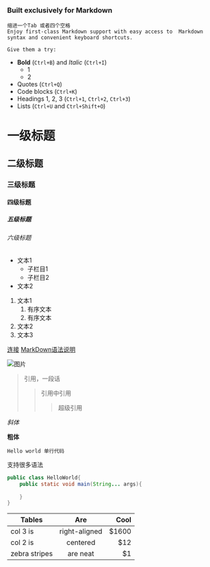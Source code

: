 ### Built exclusively for Markdown ###

    缩进一个Tab 或者四个空格
    Enjoy first-class Markdown support with easy access to  Markdown syntax and convenient keyboard shortcuts.

    Give them a try:

- **Bold** (`Ctrl+B`) and *Italic* (`Ctrl+I`)
    + 1
    + 2
- Quotes (`Ctrl+Q`)
- Code blocks (`Ctrl+K`)
- Headings 1, 2, 3 (`Ctrl+1`, `Ctrl+2`, `Ctrl+3`)
- Lists (`Ctrl+U` and `Ctrl+Shift+O`)

# 一级标题
## 二级标题
### 三级标题
#### 四级标题
##### 五级标题
###### 六级标题

- 文本1
    - 子栏目1
    - 子栏目2
- 文本2

1. 文本1
    1. 有序文本
    2. 有序文本
2. 文本2
3. 文本3

[连接](http://www.jianshu.com)
[MarkDown语法说明](http://wowubuntu.com/markdown/)


![图片](http://www.jianshu.com)

> 引用，一段话
>> 引用中引用
>>> 超级引用

*斜体*

**粗体**

`Hello world 单行代码`

支持很多语法

```java
public class HelloWorld{
    public static void main(String... args){
        
    }
}
```

| Tables        | Are           | Cool  |
| ------------- |:-------------:| -----:|
| col 3 is      | right-aligned | $1600 |
| col 2 is      | centered      |   $12 |
| zebra stripes | are neat      |    $1 |




